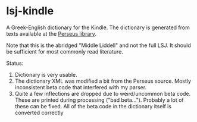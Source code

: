 lsj-kindle
==========

A Greek-English dictionary for the Kindle. The dictionary is generated from
texts available at the [Perseus library](http://www.perseus.tufts.edu).

Note that this is the abridged "Middle Liddell" and not the full LSJ. It should
be sufficient for most commonly read literature.

Status:
1. Dictionary is very usable.
2. The dictionary XML was modified a bit from the Perseus source. Mostly
   inconsistent beta code that interfered with my parser.
3. Quite a few inflections are dropped due to weird/uncommon beta code. These
   are printed during processing ("bad beta...").  Probably a lot of these can
   be fixed. 
   All of the beta code in the dictionary itself is converted correctly
